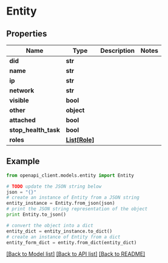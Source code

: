 # Entity


## Properties
Name | Type | Description | Notes
------------ | ------------- | ------------- | -------------
**did** | **str** |  | 
**name** | **str** |  | 
**ip** | **str** |  | 
**network** | **str** |  | 
**visible** | **bool** |  | 
**other** | **object** |  | 
**attached** | **bool** |  | 
**stop_health_task** | **bool** |  | 
**roles** | [**List[Role]**](Role.md) |  | 

## Example

```python
from openapi_client.models.entity import Entity

# TODO update the JSON string below
json = "{}"
# create an instance of Entity from a JSON string
entity_instance = Entity.from_json(json)
# print the JSON string representation of the object
print Entity.to_json()

# convert the object into a dict
entity_dict = entity_instance.to_dict()
# create an instance of Entity from a dict
entity_form_dict = entity.from_dict(entity_dict)
```
[[Back to Model list]](../README.md#documentation-for-models) [[Back to API list]](../README.md#documentation-for-api-endpoints) [[Back to README]](../README.md)


